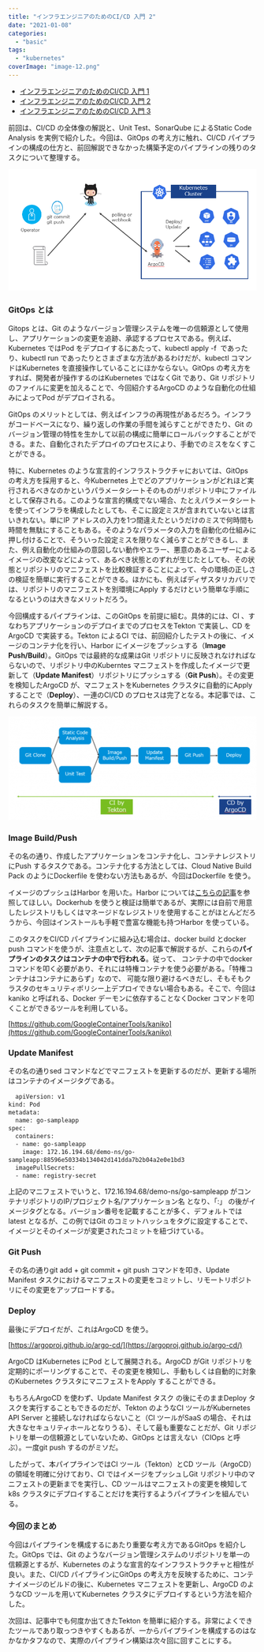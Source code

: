 ```yaml
---
title: "インフラエンジニアのためのCI/CD 入門 2"
date: "2021-01-08"
categories: 
  - "basic"
tags: 
  - "kubernetes"
coverImage: "image-12.png"
---
```


- [](https://blog.vpantry.net/posts/cicd-1/)[インフラエンジニアのためのCI/CD 入門 1](https://blog.vpantry.net/posts/cicd-1/)
- [](https://blog.vpantry.net/posts/cicd-2/)[インフラエンジニアのためのCI/CD 入門 2](https://blog.vpantry.net/posts/cicd-2/)
- [](https://blog.vpantry.net/posts/cicd-3/)[インフラエンジニアのためのCI/CD 入門 3](https://blog.vpantry.net/posts/cicd-3/)

前回は、CI/CD の全体像の解説と、Unit Test、SonarQube によるStatic Code Analysis を実例で紹介した。今回は、GitOps の考え方に触れ、CI/CD パイプラインの構成の仕方と、前回解説できなかった構築予定のパイプラインの残りのタスクについて整理する。

![](images/image-12.png)

### GitOps とは

Gitops とは、Git のようなバージョン管理システムを唯一の信頼源として使用し、アプリケーションの変更を追跡、承認するプロセスである。例えば、Kubernetes ではPod をデプロイするにあたって、kubectl apply -f  であったり、kubectl run であったりとさまざまな方法があるわけだが、kubectl コマンドはKubernetes を直接操作していることにほかならない。GitOps の考え方をすれば、開発者が操作するのはKubernetes ではなくGit であり、Git リポジトリのファイルに変更を加えることで、今回紹介するArgoCD のような自動化の仕組みによってPod がデプロイされる。

GitOps のメリットとしては、例えばインフラの再現性があるだろう。インフラがコードベースになり、繰り返しの作業の手間を減らすことができたり、Git のバージョン管理の特性を生かして以前の構成に簡単にロールバックすることができる。また、自動化されたデプロイのプロセスにより、手動でのミスをなくすことができる。

特に、Kubernetes のような宣言的インフラストラクチャにおいては、GitOps の考え方を採用すると、今Kubernetes 上でどのアプリケーションがどれほど実行されるべきなのかというパラメータシートそのものがリポジトリ中にファイルとして保存される。このような宣言的構成でない場合、たとえパラメータシートを使ってインフラを構成したとしても、そこに設定ミスが含まれていないとは言いきれない。単にIP アドレスの入力を1つ間違えたというだけのミスで何時間も時間を無駄にすることもある。そのようなパラメータの入力を自動化の仕組みに押し付けることで、そういった設定ミスを限りなく減らすことができるし、また、例え自動化の仕組みの意図しない動作やエラー、悪意のあるユーザーによるイメージの改変などによって、あるべき状態とのずれが生じたとしても、その状態とリポジトリのマニフェストを比較検証することによって、今の環境の正しさの検証を簡単に実行することができる。ほかにも、例えばディザスタリカバリでは、リポジトリのマニフェストを別環境にApply するだけという簡単な手順になるというのは大きなメリットだろう。

今回構成するパイプラインは、このGitOps を前提に組む。具体的には、CI 、すなわちアプリケーションのデプロイまでのプロセスをTekton で実装し、CD をArgoCD で実装する。Tekton によるCI では、前回紹介したテストの後に、イメージのコンテナ化を行い、Harbor にイメージをプッシュする（**Image Push/Build**）。GitOps では最終的な成果はGit リポジトリに反映されなければならないので、リポジトリ中のKuberntes マニフェストを作成したイメージで更新して（**Update Manifest**）リポジトリにプッシュする（**Git Push**）。その変更を検知したArgoCD が、マニフェストをKubernetes クラスタに自動的にApply することで（**Deploy**）、一連のCI/CD のプロセスは完了となる。本記事では、これらのタスクを簡単に解説する。

![](images/image-8-1024x425.png)

### Image Build/Push

その名の通り、作成したアプリケーションをコンテナ化し、コンテナレジストリにPush するタスクである。コンテナ化する方法としては、Cloud Native Build Pack のようにDockerfile を使わない方法もあるが、今回はDockerfile を使う。

イメージのプッシュはHarbor を用いた。Harbor については[こちらの記事](https://blog.vpantry.net/2020/02/harbor-helm-install/)を参照してほしい。Dockerhub を使うと検証は簡単であるが、実際には自前で用意したレジストリもしくはマネージドなレジストリを使用することがほとんどだろうから、今回はインストールも手軽で豊富な機能も持つHarbor を使っている。

このタスクをCI/CD パイプラインに組み込む場合は、docker build とdocker push コマンドを使うが、注意点として、次の記事で解説するが、これらの**パイプラインのタスクはコンテナの中で行われる**。従って、 コンテナの中でdocker コマンドを叩く必要があり、それには特権コンテナを使う必要がある。「特権コンテナはコンテナにあらず」なので、 可能な限り避けるべきだし、そもそもクラスタのセキュリティポリシー上デプロイできない場合もある。そこで、今回はkaniko と呼ばれる、Docker デーモンに依存することなくDocker コマンドを叩くことができるツールを利用している。

[https://github.com/GoogleContainerTools/kaniko](https://github.com/GoogleContainerTools/kaniko)

### Update Manifest

その名の通りsed コマンドなどでマニフェストを更新するのだが、更新する場所はコンテナのイメージタグである。

```
  apiVersion: v1
kind: Pod
metadata:
  name: go-sampleapp
spec:
  containers:
  - name: go-sampleapp
    image: 172.16.194.68/demo-ns/go-sampleapp:88596e50334b134042d141dda7b2b04a2e0e1bd3
  imagePullSecrets:
  - name: registry-secret
```

上記のマニフェストでいうと、172.16.194.68/demo-ns/go-sampleapp がコンテナリポジトリのIP/プロジェクト名/アプリケーション名 となり、「:」 の後がイメージタグとなる。バージョン番号を記載することが多く、デフォルトではlatest となるが、この例ではGit のコミットハッシュをタグに設定することで、イメージとそのイメージが変更されたコミットを紐づけている。

### Git Push

その名の通りgit add + git commit + git push コマンドを叩き、Update Manifest タスクにおけるマニフェストの変更をコミットし、リモートリポジトリにその変更をアップロードする。

### Deploy

最後にデプロイだが、これはArgoCD を使う。

[https://argoproj.github.io/argo-cd/](https://argoproj.github.io/argo-cd/)

ArgoCD はKubernetes にPod として展開される。ArgoCD がGit リポジトリを定期的にポーリングすることで、その変更を検知し、手動もしくは自動的に対象のKubernetes クラスタにマニフェストをApply することができる。

もちろんArgoCD を使わず、Update Manifest タスク の後にそのままDeploy タスクを実行することもできるのだが、Tekton のようなCI ツールがKubernetes API Server と接続しなければならないこと（CI ツールがSaaS の場合、それは大きなセキュリティホールとなりうる）、そして最も重要なことだが、Git リポジトリを単一の信頼源としていないため、GitOps とは言えない（CIOps と呼ぶ）。一度git push するのがミソだ。

したがって、本パイプラインではCI ツール（Tekton）とCD ツール（ArgoCD）の領域を明確に分けており、CI ではイメージをプッシュしGit リポジトリ中のマニフェストの更新までを実行し、CD ツールはマニフェストの変更を検知してk8s クラスタにデプロイすることだけを実行するようパイプラインを組んでいる。

### 今回のまとめ

今回はパイプラインを構成するにあたり重要な考え方であるGitOps を紹介した。GitOps では、Git のようなバージョン管理システムのリポジトリを単一の信頼源とするが、Kubernetes のような宣言的なインフラストラクチャと相性が良い。また、CI/CD パイプラインにGitOps の考え方を反映するために、コンテナイメージのビルドの後に、Kubernetes マニフェストを更新し、ArgoCD のようなCD ツールを用いてKubernetes クラスタにデプロイするという方法を紹介した。

次回は、記事中でも何度か出てきたTekton を簡単に紹介する。非常によくできたツールであり取っつきやすくもあるが、一からパイプラインを構成するのはなかなかタフなので、実際のパイプライン構築は次々回に回すことにする。
